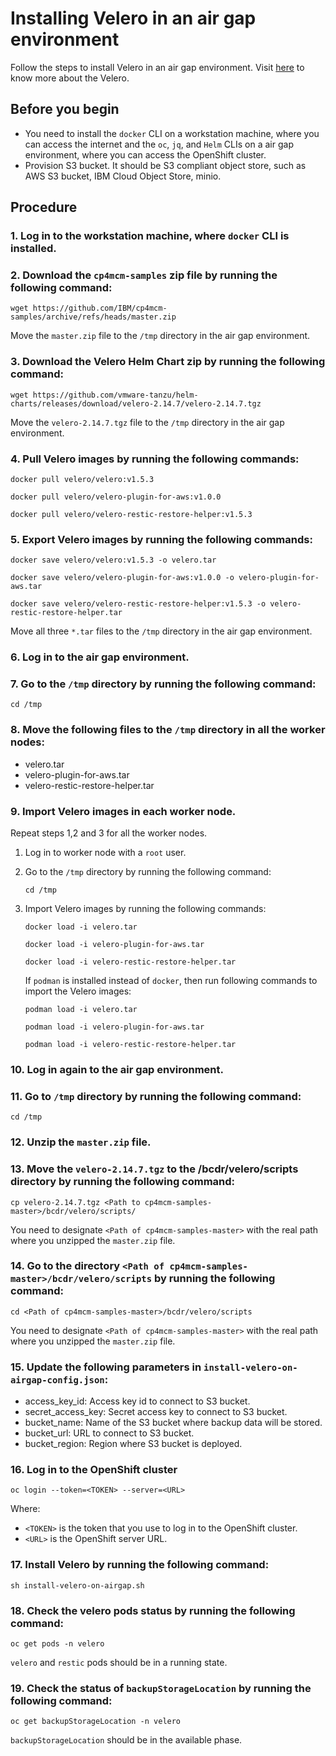 # Installing Velero in an air gap environment

Follow the steps to install Velero in an air gap environment. Visit [here](https://velero.io/) to know more about the Velero.

## Before you begin
- You need to install the `docker` CLI on a workstation machine, where you can access the internet and the `oc`, `jq`, and `Helm` CLIs on a air gap environment, where you can access the OpenShift cluster. 
- Provision S3 bucket. It should be S3 compliant object store, such as AWS S3 bucket, IBM Cloud Object Store, minio.

## Procedure

### 1. Log in to the workstation machine, where `docker` CLI is installed.

### 2. Download the `cp4mcm-samples` zip file by running the following command:

```
wget https://github.com/IBM/cp4mcm-samples/archive/refs/heads/master.zip
```

Move the `master.zip` file to the `/tmp` directory in the air gap environment.

### 3. Download the Velero Helm Chart zip by running the following command:

```
wget https://github.com/vmware-tanzu/helm-charts/releases/download/velero-2.14.7/velero-2.14.7.tgz
```

Move the `velero-2.14.7.tgz` file to the `/tmp` directory in the air gap environment. 

### 4. Pull Velero images by running the following commands:

```
docker pull velero/velero:v1.5.3
```

```
docker pull velero/velero-plugin-for-aws:v1.0.0
```

```
docker pull velero/velero-restic-restore-helper:v1.5.3
```

### 5. Export Velero images by running the following commands:

```
docker save velero/velero:v1.5.3 -o velero.tar
```

```
docker save velero/velero-plugin-for-aws:v1.0.0 -o velero-plugin-for-aws.tar
```

```
docker save velero/velero-restic-restore-helper:v1.5.3 -o velero-restic-restore-helper.tar
```

Move all three `*.tar` files to the `/tmp` directory in  the air gap environment. 

### 6. Log in to the air gap environment.

### 7. Go to the `/tmp` directory by running the following command:

```
cd /tmp
```

### 8. Move the following files to the `/tmp` directory in all the worker nodes:
- velero.tar
- velero-plugin-for-aws.tar
- velero-restic-restore-helper.tar

### 9. Import Velero images in each worker node.

  Repeat steps 1,2 and 3 for all the worker nodes.

  1. Log in to worker node with a `root` user.

  2. Go to the `/tmp` directory by running the following command:

     ```
     cd /tmp
     ```
  3. Import Velero images by running the following commands:

     ```
     docker load -i velero.tar
     ```

     ```
     docker load -i velero-plugin-for-aws.tar
     ```   

     ```
     docker load -i velero-restic-restore-helper.tar
     ```

     If `podman` is installed instead of `docker`, then run following commands to import the Velero images:

     ```
     podman load -i velero.tar
     ```

     ```
     podman load -i velero-plugin-for-aws.tar
     ```

     ```
     podman load -i velero-restic-restore-helper.tar
     ```

### 10. Log in again to the air gap environment.

### 11. Go to `/tmp` directory by running the following command:

```
cd /tmp
```

### 12. Unzip the `master.zip` file.

### 13. Move the `velero-2.14.7.tgz` to the <Path to cp4mcm-samples-master>/bcdr/velero/scripts directory by running the following command:

```
cp velero-2.14.7.tgz <Path to cp4mcm-samples-master>/bcdr/velero/scripts/
```

You need to designate `<Path of cp4mcm-samples-master>` with the real path where you unzipped the `master.zip` file.

### 14. Go to the directory `<Path of cp4mcm-samples-master>/bcdr/velero/scripts` by running the following command:

```
cd <Path of cp4mcm-samples-master>/bcdr/velero/scripts
```

You need to designate `<Path of cp4mcm-samples-master>` with the real path where you unzipped the `master.zip` file.

### 15. Update the following parameters in `install-velero-on-airgap-config.json`:

- access_key_id: Access key id to connect to S3 bucket.
- secret_access_key: Secret access key to connect to S3 bucket.
- bucket_name: Name of the S3 bucket where backup data will be stored.
- bucket_url: URL to connect to S3 bucket.
- bucket_region: Region where S3 bucket is deployed.

### 16. Log in to the OpenShift cluster

```
oc login --token=<TOKEN> --server=<URL>
```

Where:
   
 - `<TOKEN>` is the token that you use to log in to the OpenShift cluster.
 - `<URL>` is the OpenShift server URL.

### 17. Install Velero by running the following command:

```
sh install-velero-on-airgap.sh
```

### 18. Check the velero pods status by running the following command:

```
oc get pods -n velero
```

`velero` and `restic` pods should be in a running state.

### 19. Check the status of `backupStorageLocation` by running the following command:

```
oc get backupStorageLocation -n velero
```

`backupStorageLocation` should be in the available phase.